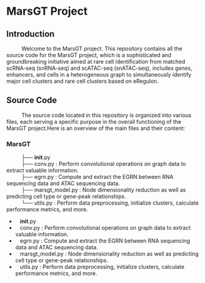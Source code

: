 # MarsGT Project

## Introduction

&nbsp;&nbsp;&nbsp;&nbsp;&nbsp;&nbsp;&nbsp;&nbsp;&nbsp;&nbsp;Welcome to the MarsGT project. This repository contains all the source code for the MarsGT project, which is a sophisticated and groundbreaking initiative aimed at rare cell identification from matched scRNA-seq (snRNA-seq) and scATAC-seq (snATAC-seq), includes genes, enhancers, and cells in a heterogeneous graph to simultaneously identify major cell clusters and rare cell clusters based on eRegulon.

## Source Code

&nbsp;&nbsp;&nbsp;&nbsp;&nbsp;&nbsp;&nbsp;&nbsp;&nbsp;&nbsp;The source code located in this repository is organized into various files, each serving a specific purpose in the overall functioning of the MarsGT project.Here is an overview of the main files and their content:

### MarsGT  
&nbsp;&nbsp;&nbsp;&nbsp;&nbsp;&nbsp;&nbsp;&nbsp;&nbsp;&nbsp;├── __init__.py  
&nbsp;&nbsp;&nbsp;&nbsp;&nbsp;&nbsp;&nbsp;&nbsp;&nbsp;&nbsp;├── conv.py : Perform convolutional operations on graph data to extract valuable information.  
&nbsp;&nbsp;&nbsp;&nbsp;&nbsp;&nbsp;&nbsp;&nbsp;&nbsp;&nbsp;├── egrn.py : Compute and extract the EGRN between RNA sequencing data and ATAC sequencing data.   
&nbsp;&nbsp;&nbsp;&nbsp;&nbsp;&nbsp;&nbsp;&nbsp;&nbsp;&nbsp;├── marsgt_model.py : Node dimensionality reduction as well as predicting cell type or gene-peak relationships.  
&nbsp;&nbsp;&nbsp;&nbsp;&nbsp;&nbsp;&nbsp;&nbsp;&nbsp;&nbsp;└── utils.py : Perform data preprocessing, initialize clusters, calculate performance metrics, and more.  

- &nbsp;&nbsp;&nbsp;__init__.py  
- &nbsp;&nbsp;&nbsp;conv.py : Perform convolutional operations on graph data to extract valuable information.
- &nbsp;&nbsp;&nbsp;egrn.py : Compute and extract the EGRN between RNA sequencing data and ATAC sequencing data.   
- &nbsp;&nbsp;&nbsp;marsgt_model.py : Node dimensionality reduction as well as predicting cell type or gene-peak relationships.  
- &nbsp;&nbsp;&nbsp;utils.py : Perform data preprocessing, initialize clusters, calculate performance metrics, and more.  

